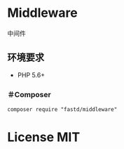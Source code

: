 # Middleware

中间件

## 环境要求

* PHP 5.6+

### ＃Composer

```
composer require "fastd/middleware"
```

# License MIT
